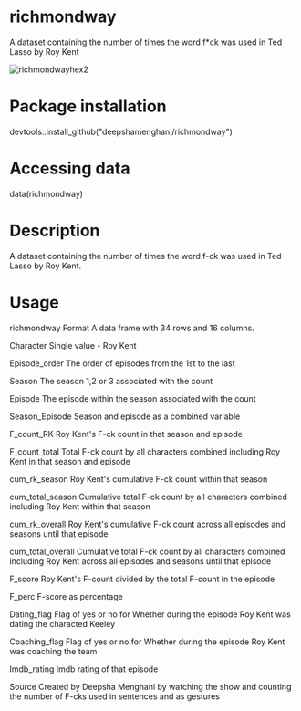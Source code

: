 # richmondway
A dataset containing the number of times the word f*ck was used in Ted Lasso by Roy Kent

![richmondwayhex2](https://github.com/deepshamenghani/richmondway/assets/46545400/55a05249-50c4-43e5-bdba-240acf0fb42f)

# Package installation
devtools::install_github("deepshamenghani/richmondway") 

# Accessing data
data(richmondway)

# Description
A dataset containing the number of times the word f-ck was used in Ted Lasso by Roy Kent.

# Usage
richmondway
Format
A data frame with 34 rows and 16 columns.

Character
Single value - Roy Kent

Episode_order
The order of episodes from the 1st to the last

Season
The season 1,2 or 3 associated with the count

Episode
The episode within the season associated with the count

Season_Episode
Season and episode as a combined variable

F_count_RK
Roy Kent's F-ck count in that season and episode

F_count_total
Total F-ck count by all characters combined including Roy Kent in that season and episode

cum_rk_season
Roy Kent's cumulative F-ck count within that season

cum_total_season
Cumulative total F-ck count by all characters combined including Roy Kent within that season

cum_rk_overall
Roy Kent's cumulative F-ck count across all episodes and seasons until that episode

cum_total_overall
Cumulative total F-ck count by all characters combined including Roy Kent across all episodes and seasons until that episode

F_score
Roy Kent's F-count divided by the total F-count in the episode

F_perc
F-score as percentage

Dating_flag
Flag of yes or no for Whether during the episode Roy Kent was dating the characted Keeley

Coaching_flag
Flag of yes or no for Whether during the episode Roy Kent was coaching the team

Imdb_rating
Imdb rating of that episode

Source
Created by Deepsha Menghani by watching the show and counting the number of F-cks used in sentences and as gestures

